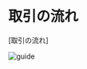 ﻿# 取引の流れ

[取引の流れ]

![guide](https://raw.githubusercontent.com/sendroidsFamily/useGuides/master/images/guide.jpg)
